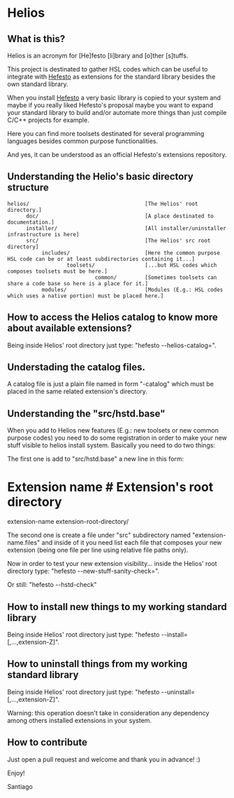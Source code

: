 # Helios

## What is this?

Helios is an acronym for [He]festo [li]brary and [o]ther [s]tuffs.

This project is destinated to gather HSL codes which can be useful to integrate with [Hefesto](https://github.com/rafael-santiago/hefesto.git)
as extensions for the standard library besides the own standard library.

When you install [Hefesto](https://github.com/rafael-santiago/hefesto.git) a very basic library is copied to your system and
maybe if you really liked Hefesto's proposal maybe you want to expand your standard library to build and/or automate more things
than just compile C/C++ projects for example.

Here you can find more toolsets destinated for several programming languages besides common purpose functionalities.

And yes, it can be understood as an official Hefesto's extensions repository.

## Understanding the Helio's basic directory structure

    helios/                                     [The Helios' root directory.]
          doc/                                  [A place destinated to documentation.]
          installer/                            [All installer/uninstaller infrastructure is here]
          src/                                  [The Helios' src root directory]
               includes/                        [Here the common purpose HSL code can be or at least subdirectories containing it...]
                       toolsets/                [...but HSL codes which composes toolsets must be here.]
                                common/         [Sometimes toolsets can share a code base so here is a place for it.]
               modules/                         [Modules (E.g.: HSL codes which uses a native portion) must be placed here.]

## How to access the Helios catalog to know more about available extensions?

Being inside Helios' root directory just type: "hefesto --helios-catalog=<extension-name>".

## Understading the catalog files.

A catalog file is just a plain file named in form "<extension-name>-catalog" which must be placed in the same related extension's directory.

## Understanding the "src/hstd.base"

When you add to Helios new features (E.g.: new toolsets or new common purpose codes) you need to do some registration in order
to make your new stuff visible to helios install system. Basically you need to do two things:

The first one is add to "src/hstd.base" a new line in this form:

# Extension name        # Extension's root directory
extension-name          extension-root-directory/

The second one is create a file under "src" subdirectory named "extension-name.files" and inside of it you need list each file that composes
your new extension (being one file per line using relative file paths only).

Now in order to test your new extension visibility... inside the Helios' root directory type: "hefesto --new-stuff-sanity-check=<extension-name>".

Or still: "hefesto --hstd-check"

## How to install new things to my working standard library

Being inside Helios' root directory just type: "hefesto --install=<extension-name-listed-on-helios-catalog>[,...,extension-Z]".

## How to uninstall things from my working standard library

Being inside Helios' root directory just type: "hefesto --uninstall=<extension-name-listed-on-helios-catalog>[,...,extension-Z]".

Warning: this operation doesn't take in consideration any dependency among others installed extensions in your system.

## How to contribute

Just open a pull request and welcome and thank you in advance! :)

Enjoy!

Santiago
